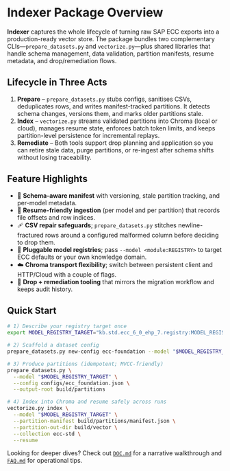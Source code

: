 # Indexer Package Overview

**Indexer** captures the whole lifecycle of turning raw SAP ECC exports into a production-ready vector store. The package bundles two complementary CLIs—`prepare_datasets.py` and `vectorize.py`—plus shared libraries that handle schema management, data validation, partition manifests, resume metadata, and drop/remediation flows.

## Lifecycle in Three Acts

1. **Prepare** – `prepare_datasets.py` stubs configs, sanitises CSVs, deduplicates rows, and writes manifest-tracked partitions. It detects schema changes, versions them, and marks older partitions stale.
2. **Index** – `vectorize.py` streams validated partitions into Chroma (local or cloud), manages resume state, enforces batch token limits, and keeps partition-level persistence for incremental replays.
3. **Remediate** – Both tools support drop planning and application so you can retire stale data, purge partitions, or re-ingest after schema shifts without losing traceability.

## Feature Highlights

- 🔄 **Schema-aware manifest** with versioning, stale partition tracking, and per-model metadata.
- 🧠 **Resume-friendly ingestion** (per model and per partition) that records file offsets and row indices.
- 🩹 **CSV repair safeguards**; `prepare_datasets.py` stitches newline-fractured rows around a configured malformed column before deciding to drop them.
- 🧩 **Pluggable model registries**; pass `--model <module:REGISTRY>` to target ECC defaults or your own knowledge domain.
- ☁️ **Chroma transport flexibility**; switch between persistent client and HTTP/Cloud with a couple of flags.
- 🧹 **Drop + remediation tooling** that mirrors the migration workflow and keeps audit history.

## Quick Start

```bash
# 1) Describe your registry target once
export MODEL_REGISTRY_TARGET="kb.std.ecc_6_0_ehp_7.registry:MODEL_REGISTRY"

# 2) Scaffold a dataset config
prepare_datasets.py new-config ecc-foundation --model "$MODEL_REGISTRY_TARGET"

# 3) Produce partitions (idempotent; MVCC-friendly)
prepare_datasets.py \
  --model "$MODEL_REGISTRY_TARGET" \
  --config configs/ecc_foundation.json \
  --output-root build/partitions

# 4) Index into Chroma and resume safely across runs
vectorize.py index \
  --model "$MODEL_REGISTRY_TARGET" \
  --partition-manifest build/partitions/manifest.json \
  --partition-out-dir build/vector \
  --collection ecc-std \
  --resume
```

Looking for deeper dives? Check out [`DOC.md`](DOC.md) for a narrative walkthrough and [`FAQ.md`](FAQ.md) for operational tips.
